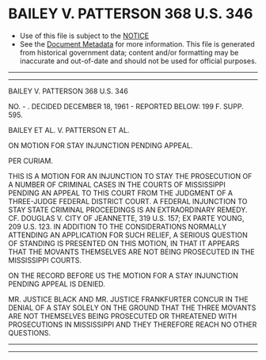 ---
---

# BAILEY V. PATTERSON 368 U.S. 346

* Use of this file is subject to the [NOTICE](https://github.com/publicdocs/notice/blob/master/NOTICE)
* See the [Document Metadata](../../../) for more information.
  This file is generated from historical government data; content and/or formatting may be inaccurate and out-of-date and should not be used for official purposes.

----------
----------

BAILEY V. PATTERSON 368 U.S. 346

NO. - .  DECIDED DECEMBER 18, 1961 - REPORTED BELOW:  199 F. SUPP. 595.

BAILEY ET AL. V. PATTERSON ET AL.

ON MOTION FOR STAY INJUNCTION PENDING APPEAL.

PER CURIAM.

THIS IS A MOTION FOR AN INJUNCTION TO STAY THE PROSECUTION OF A NUMBER OF CRIMINAL CASES IN THE COURTS OF MISSISSIPPI PENDING AN APPEAL TO THIS COURT FROM THE JUDGMENT OF A THREE-JUDGE FEDERAL DISTRICT COURT.  A FEDERAL INJUNCTION TO STAY STATE CRIMINAL PROCEEDINGS IS AN EXTRAORDINARY REMEDY.   CF. DOUGLAS V. CITY OF JEANNETTE, 319 U.S. 157; EX PARTE YOUNG, 209 U.S. 123.  IN ADDITION TO THE CONSIDERATIONS NORMALLY ATTENDING AN APPLICATION FOR SUCH RELIEF, A SERIOUS QUESTION OF STANDING IS PRESENTED ON THIS MOTION, IN THAT IT APPEARS THAT THE MOVANTS THEMSELVES ARE NOT BEING PROSECUTED IN THE MISSISSIPPI COURTS.

ON THE RECORD BEFORE US THE MOTION FOR A STAY INJUNCTION PENDING APPEAL IS DENIED.

MR. JUSTICE BLACK AND MR. JUSTICE FRANKFURTER CONCUR IN THE DENIAL OF A STAY SOLELY ON THE GROUND THAT THE THREE MOVANTS ARE NOT THEMSELVES BEING PROSECUTED OR THREATENED WITH PROSECUTIONS IN MISSISSIPPI AND THEY THEREFORE REACH NO OTHER QUESTIONS.


----------
----------

